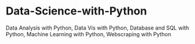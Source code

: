 # Data-Science-with-Python
Data Analysis with Python,
Data Vis with Python,
Database and SQL with Python,
Machine Learning with Python,
Webscraping with Python
